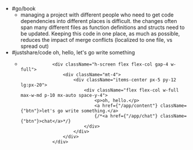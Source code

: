 - #go/book
	- managing a project with different people who need to get code dependencies into different places is difficult. the changes often span many different files as function definitions and structs need to be updated. Keeping this code in one place, as much as possible, reduces the impact of merge conflicts (localized to one file, vs spread out)
- #justshare/code oh, hello, let's go write something
	- ```tsx
	              <div className="h-screen flex flex-col gap-4 w-full">
	                  <div className="mt-4">
	                      <div className="items-center px-5 py-12 lg:px-20">
	                          <div className="flex flex-col w-full max-w-md p-10 mx-auto space-y-4">
	                              <p>oh, hello.</p>
	                              <a href={"/app/content"} className={"btn"}>let's go write something.</a>
	                              {/*<a href={"/app/chat"} className={"btn"}>chat</a>*/}
	                          </div>
	                      </div>
	                  </div>
	              </div>
	  
	  ```